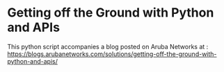 # Getting off the Ground with Python and APIs
This python script accompanies a blog posted on Aruba Networks at : 
https://blogs.arubanetworks.com/solutions/getting-off-the-ground-with-python-and-apis/
